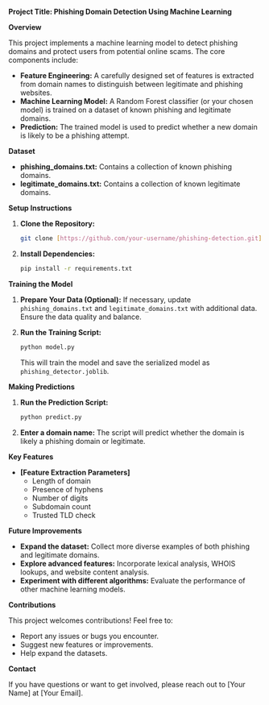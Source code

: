 **Project Title: Phishing Domain Detection Using Machine Learning**

**Overview**

This project implements a machine learning model to detect phishing domains and protect users from potential online scams.  The core components include:

*   **Feature Engineering:** A carefully designed set of features is extracted from domain names to distinguish between legitimate and phishing websites.
*   **Machine Learning Model:** A Random Forest classifier (or your chosen model) is trained on a dataset of known phishing and legitimate domains.
*   **Prediction:** The trained model is used to predict whether a new domain is likely to be a phishing attempt.

**Dataset**

*   **phishing\_domains.txt:** Contains a collection of known phishing domains.
*   **legitimate\_domains.txt:** Contains a collection of known legitimate domains.  

**Setup Instructions**

1.  **Clone the Repository:**
    ```bash
    git clone [https://github.com/your-username/phishing-detection.git](https://github.com/your-username/phishing-detection.git)
    ```

2.  **Install Dependencies:**
    ```bash
    pip install -r requirements.txt
    ```

**Training the Model**

1.  **Prepare Your Data (Optional):** If necessary, update `phishing_domains.txt` and `legitimate_domains.txt` with additional data.  Ensure the data quality and balance.

2.  **Run the Training Script:**
    ```bash
    python model.py
    ```
    This will train the model and save the serialized model as `phishing_detector.joblib`.

**Making Predictions**

1.  **Run the Prediction Script:**
    ```bash
    python predict.py 
    ```

2.  **Enter a domain name:**  The script will predict whether the domain is likely a phishing domain or legitimate.

**Key Features**

*   **[Feature Extraction Parameters]** 
    *   Length of domain
    *   Presence of hyphens
    *   Number of digits
    *   Subdomain count
    *   Trusted TLD check 

**Future Improvements**

*   **Expand the dataset:** Collect more diverse examples of both phishing and legitimate domains.
*   **Explore advanced features:** Incorporate lexical analysis, WHOIS lookups, and website content analysis.
*   **Experiment with different algorithms:** Evaluate the performance of other machine learning models.

**Contributions**

This project welcomes contributions!  Feel free to:

*   Report any issues or bugs you encounter.
*   Suggest new features or improvements.
*   Help expand the datasets.

**Contact**

If you have questions or want to get involved, please reach out to [Your Name] at [Your Email]. 
